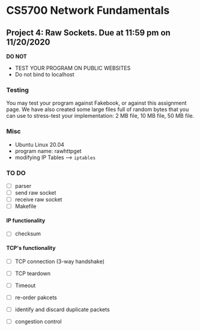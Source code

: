 # CS5700 Network Fundamentals
## Project 4: Raw Sockets. Due at 11:59 pm on 11/20/2020


**DO NOT** 
- TEST YOUR PROGRAM ON PUBLIC WEBSITES
- Do not bind to localhost 

### Testing 
You may test your program against Fakebook, or against this assignment page. We have also created some large files full of random bytes that you can use to stress-test your implementation: 2 MB file, 10 MB file, 50 MB file.
### Misc
- Ubuntu Linux 20.04
- program name: rawhttpget
- modifying IP Tables --> `iptables`

### TO DO 
- [ ] parser
- [ ] send raw socket 
- [ ] receive raw socket
- [ ] Makefile
#### IP functionality 
  - [ ] checksum 
#### TCP's functionality
- [ ] TCP connection (3-way handshake)
- [ ] TCP teardown 
- [ ] Timeout
- [ ] re-order pakcets 
- [ ] identify and discard duplicate packets
- [ ] congestion control 

